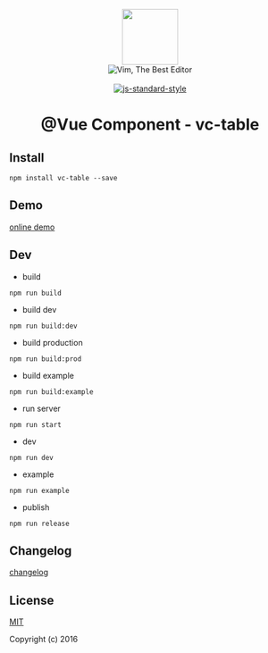 <p align="center">
    <a href="http://vuejs.org" target="_blank"><img width="100"src="http://vuejs.org/images/logo.png"></a>
    <br>
    <img src="https://img.shields.io/badge/Vim-Best%20Editor-green.svg" alt="Vim, The Best Editor" />
    <br>
    <br>
    <a href="https://github.com/airbnb/javascript"><img src="https://cdn.rawgit.com/feross/standard/master/badge.svg" alt="js-standard-style"></a>
</p>

<h1 align="center">@Vue Component - vc-table</h1>

## Install

`npm install vc-table --save`

## Demo

[online demo](https://iwaimai-bi-fe.github.io/vc-table/examples/)

## Dev

* build

```node
npm run build

```

* build dev

```node
npm run build:dev

```

* build production 

```node
npm run build:prod

```

* build example

```node
npm run build:example
```

* run server

```node
npm run start
```

* dev

```node
npm run dev

```

* example

```node
npm run example

```

* publish 

```node
npm run release 
```

## Changelog 

[changelog](https://github.com/iwaimai-bi-fe/vc-table/blob/master/CHANGELOG.md) 

## License

[MIT](http://opensource.org/licenses/MIT)

Copyright (c) 2016

